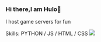 
### Hi there,I am Hulo👋

I host game servers for fun 

Skills: PYTHON / JS / HTML / CSS
![](https://raw.githubusercontent.com/sagar-viradiya/sagar-viradiya/master/resources/banner.png)





